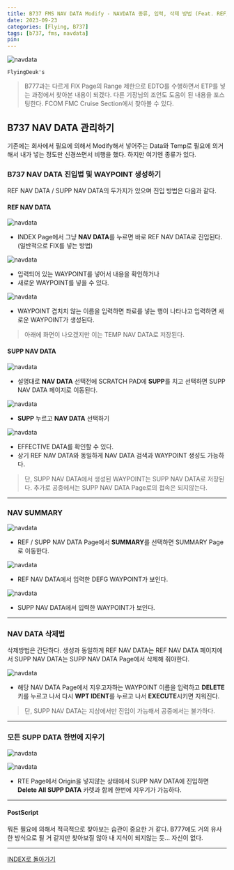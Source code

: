 ```yaml
---
title: B737 FMS NAV DATA Modify - NAVDATA 종류, 입력, 삭제 방법 (Feat. REF/SUPP NAVDATA) <2023.9.23 Updated>
date: 2023-09-23
categories: [Flying, B737]
tags: [b737, fms, navdata]
pin:
---
```


![navdata](/img/flying/b737/navdata15.jpg)

`FlyingDeuk's`
> B777과는 다르게 FIX Page의 Range 제한으로 EDTO를 수행하면서 ETP를 넣는 과정에서 찾아본 내용이 되겠다. 다른 기장님의 조언도 도움이 된 내용을 포스팅한다. FCOM FMC Cruise Section에서 찾아볼 수 있다. 


## B737 NAV DATA 관리하기
기존에는 회사에서 필요에 의해서 Modify해서 넣어주는 Data와 Temp로 필요에 의거해서 내가 넣는 정도만 신경쓰면서 비행을 했다. 하지만 여기엔 종류가 있다. 

### B737 NAV DATA 진입법 및 WAYPOINT 생성하기
REF NAV DATA / SUPP NAV DATA의 두가지가 있으며 진입 방법은 다음과 같다. 

#### REF NAV DATA

![navdata](/img/flying/b737/navdata12.jpg)
- INDEX Page에서 그냥 **NAV DATA**를 누르면 바로 REF NAV DATA로 진입된다. (일반적으로 FIX를 넣는 방법)

![navdata](/img/flying/b737/navdata13.jpg)
- 입력되어 있는 WAYPOINT를 넣어서 내용을 확인하거나
- 새로운 WAYPOINT를 넣을 수 있다. 

![navdata](/img/flying/b737/navdata6.jpg)
- WAYPOINT 겹치치 않는 이름을 입력하면 좌료를 넣는 행이 나타나고 입력하면 새로운 WAYPOINT가 생성된다. 

> 아래에 화면이 나오겠지만 이는 TEMP NAV DATA로 저장된다. 

#### SUPP NAV DATA

![navdata](/img/flying/b737/navdata7.jpg)
- 설명대로 **NAV DATA** 선택전에 SCRATCH PAD에 **SUPP**를 치고 선택하면 SUPP NAV DATA 페이지로 이동된다. 

![navdata](/img/flying/b737/navdata1.jpg)
- **SUPP** 누르고 **NAV DATA** 선택하기

![navdata](/img/flying/b737/navdata2.jpg)
- EFFECTIVE DATA를 확인할 수 있다. 
- 상기 REF NAV DATA와 동일하게 NAV DATA 검색과 WAYPOINT 생성도 가능하다. 

> 단, SUPP NAV DATA에서 생성된 WAYPOINT는 SUPP NAV DATA로 저장된다. 추가로 공중에서는 SUPP NAV DATA Page로의 접속은 되지않는다.  

-----------------

### NAV SUMMARY

![navdata](/img/flying/b737/navdata8.jpg)
- REF / SUPP NAV DATA Page에서 **SUMMARY**를 선택하면 SUMMARY Page로 이동한다. 

![navdata](/img/flying/b737/navdata11.jpg)
- REF NAV DATA에서 입력한 DEFG WAYPOINT가 보인다. 

![navdata](/img/flying/b737/navdata4.jpg)
- SUPP NAV DATA에서 입력한 WAYPOINT가 보인다. 

-------------

### NAV DATA 삭제법
삭제방법은 간단하다. 생성과 동일하게 REF NAV DATA는 REF NAV DATA 페이지에서 SUPP NAV DATA는 SUPP NAV DATA Page에서 삭제해 줘야한다. 

![navdata](/img/flying/b737/navdata5.jpg)
- 해당 NAV DATA Page에서 지우고자하는 WAYPOINT 이름을 입력하고 **DELETE**키를 누르고 나서 다시 **WPT IDENT**를 누르고 나서 **EXECUTE**시키면 지워진다. 

> 단, SUPP NAV DATA는 지상에서만 진입이 가능해서 공중에서는 불가하다. 

---------

### 모든 SUPP DATA 한번에 지우기


![navdata](/img/flying/b737/navdata10.jpg)

![navdata](/img/flying/b737/navdata14.jpg)
- RTE Page에서 Origin을 넣지않는 상태에서 SUPP NAV DATA에 진입하면 **Delete All SUPP DATA** 카렛과 함께 한번에 지우기가 가능하다. 

----------

#### PostScript
뭐든 필요에 의해서 적극적으로 찾아보는 습관이 중요한 거 같다. B777에도 거의 유사한 방식으로 될 거 같지만 찾아보질 않아 내 지식이 되지않는 듯... 자신이 없다. 

-------

[INDEX로 돌아가기](/categories/b737/)
